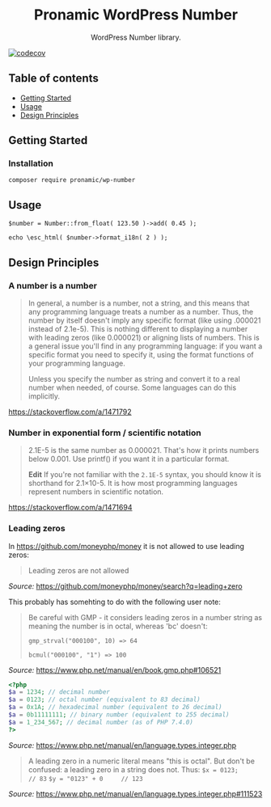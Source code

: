 <h1 align="center">Pronamic WordPress Number</h3>

<p align="center">
	WordPress Number library.
</p>

[![codecov](https://codecov.io/gh/pronamic/wp-number/branch/main/graph/badge.svg?token=NB3B1FS1CP)](https://codecov.io/gh/pronamic/wp-number)

## Table of contents

- [Getting Started](#getting-started)
- [Usage](#usage)
- [Design Principles](#design-principles)

## Getting Started

### Installation

```
composer require pronamic/wp-number
```

## Usage

```
$number = Number::from_float( 123.50 )->add( 0.45 );

echo \esc_html( $number->format_i18n( 2 ) );
```

## Design Principles

### A number is a number

> In general, a number is a number, not a string, and this means that any programming language treats a number as a number. Thus, the number by itself doesn't imply any specific format (like using .000021 instead of 2.1e-5). This is nothing different to displaying a number with leading zeros (like 0.000021) or aligning lists of numbers. This is a general issue you'll find in any programming language: if you want a specific format you need to specify it, using the format functions of your programming language.
> 
> Unless you specify the number as string and convert it to a real number when needed, of course. Some languages can do this implicitly.

https://stackoverflow.com/a/1471792

### Number in exponential form / scientific notation

> 2.1E-5 is the same number as 0.000021. That's how it prints numbers below 0.001. Use printf() if you want it in a particular format.
> 
> **Edit** If you're not familiar with the `2.1E-5` syntax, you should know it is shorthand for 2.1×10-5. It is how most programming languages represent numbers in scientific notation.

https://stackoverflow.com/a/1471694

### Leading zeros

In https://github.com/moneyphp/money it is not allowed to use leading zeros:

> Leading zeros are not allowed

_Source:_ https://github.com/moneyphp/money/search?q=leading+zero

This probably has somehting to do with the following user note:

> Be careful with GMP - it considers leading zeros in a number string as meaning the number is in octal, whereas 'bc' doesn't:
>
> `gmp_strval("000100", 10) => 64`
>
> `bcmul("000100", "1") => 100`

_Source:_ https://www.php.net/manual/en/book.gmp.php#106521

```php
<?php
$a = 1234; // decimal number
$a = 0123; // octal number (equivalent to 83 decimal)
$a = 0x1A; // hexadecimal number (equivalent to 26 decimal)
$a = 0b11111111; // binary number (equivalent to 255 decimal)
$a = 1_234_567; // decimal number (as of PHP 7.4.0)
?>
```

_Source:_ https://www.php.net/manual/en/language.types.integer.php

> A leading zero in a numeric literal means "this is octal". But don't be confused: a leading zero in a string does not. Thus:
> `$x = 0123;          // 83`
> `$y = "0123" + 0     // 123`

_Source:_ https://www.php.net/manual/en/language.types.integer.php#111523
